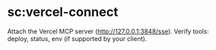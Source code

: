 # sc:vercel-connect
Attach the Vercel MCP server (http://127.0.0.1:3848/sse). Verify tools: deploy, status, env (if supported by your client).
